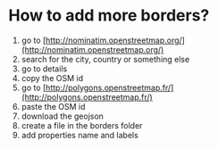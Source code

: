 # How to add more borders?

1. go to [http://nominatim.openstreetmap.org/](http://nominatim.openstreetmap.org/)
1. search for the city, country or something else
1. go to details
1. copy the OSM id
1. go to [http://polygons.openstreetmap.fr/](http://polygons.openstreetmap.fr/)
1. paste the OSM id
1. download the geojson
1. create a file in the borders folder
1. add properties name and labels